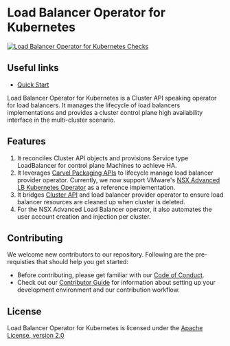 # Load Balancer Operator for Kubernetes

[![Load Balancer Operator for Kubernetes Checks](https://github.com/vmware-samples/load-balancer-operator-for-kubernetes/actions/workflows/actions.yml/badge.svg)](https://github.com/vmware-samples/load-balancer-operator-for-kubernetes/actions/workflows/actions.yml)

## Useful links

- [Quick Start](./docs/quick-start.md)

Load Balancer Operator for Kubernetes is a Cluster API speaking operator for load balancers. It manages the lifecycle of load balancers implementations and provides a cluster control plane high availability interface in the multi-cluster scenario. 

## Features

1. It reconciles Cluster API objects and provisions Service type LoadBalancer for control plane Machines to achieve HA.
2. It leverages [Carvel Packaging APIs](https://carvel.dev/kapp-controller/docs/latest/packaging) to lifecycle manage load balancer provider operator. Currently, we now support VMware's [NSX Advanced LB Kubernetes Operator](https://github.com/vmware/load-balancer-and-ingress-services-for-kubernetes) as a reference implementation.
3. It bridges [Cluster API](https://cluster-api.sigs.k8s.io/) and load balancer provider operator to ensure load balancer resources are cleaned up when cluster is deleted.
4. For the NSX Advanced Load Balancer operator, it also automates the user account creation and injection per cluster.

## Contributing

We welcome new contributors to our repository. Following are the pre-requisties that should help
you get started:

- Before contributing, please get familiar with our
[Code of Conduct](CODE-OF-CONDUCT.md).
- Check out our [Contributor Guide](CONTRIBUTING.md) for information
about setting up your development environment and our contribution workflow.

## License

Load Balancer Operator for Kubernetes is licensed under the [Apache License, version 2.0](LICENSE.txt)
